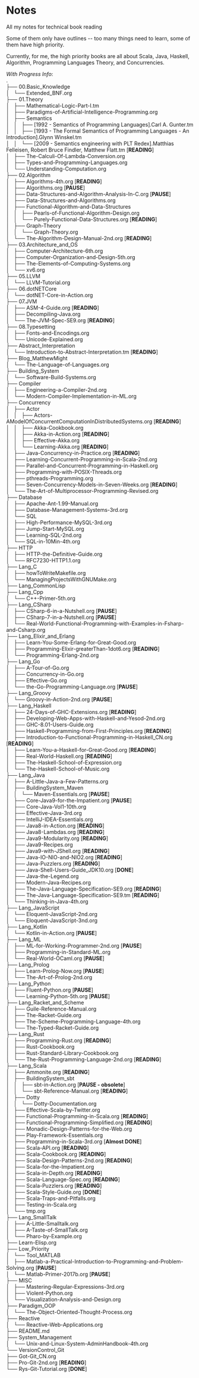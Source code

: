 # Notes
All my notes for technical book reading

Some of them only have outlines -- too many things need to learn, some of them
have high priority.

Currently, for me, the high priority books are all about Scala, Java, Haskell,
Algorithm, Programming Languages Theory, and Concurrencies.

*With Progress Info*:</br>
.</br>
├── 00.Basic_Knowledge</br>
│   └── Extended_BNF.org</br>
├── 01.Theory</br>
│   ├── Mathematical-Logic-Part-I.tm</br>
│   ├── Paradigms-of-Artificial-Intelligence-Programming.org</br>
│   ├── Semantics</br>
│   │   ├── [1992 - Semantics of Programming Languages].Carl A. Gunter.tm</br>
│   │   ├── [1993 - The Formal Semantics of Programming Languages - An Introduction].Glynn Winskel.tm</br>
│   │   └── [2009 - Semantics engineering with PLT Redex].Matthias Felleisen, Robert Bruce Findler, Matthew Flatt.tm [**READING**]</br>
│   ├── The-Calculi-Of-Lambda-Conversion.org</br>
│   ├── Types-and-Programming-Languages.org</br>
│   └── Understanding-Computation.org</br>
├── 02.Algorithm</br>
│   ├── Algorithms-4th.org [**READING**]</br>
│   ├── Algorithms.org [**PAUSE**]</br>
│   ├── Data-Structures-and-Algorithm-Analysis-In-C.org [**PAUSE**]</br>
│   ├── Data-Structures-and-Algorithms.org</br>
│   ├── Functional-Algorithm-and-Data-Structures</br>
│   │   ├── Pearls-of-Functional-Algorithm-Design.org</br>
│   │   └── Purely-Functional-Data-Structures.org [**READING**]</br>
│   ├── Graph-Theory</br>
│   │   └── Graph-Theory.org</br>
│   └── The-Algorithm-Design-Manual-2nd.org [**READING**]</br>
├── 03.Architecture_and_OS</br>
│   ├── Computer-Architecture-6th.org</br>
│   ├── Computer-Organization-and-Design-5th.org</br>
│   ├── The-Elements-of-Computing-Systems.org</br>
│   └── xv6.org</br>
├── 05.LLVM</br>
│   └── LLVM-Tutorial.org</br>
├── 06.dotNETCore</br>
│   └── dotNET-Core-in-Action.org</br>
├── 07.JVM</br>
│   ├── ASM-4-Guide.org [**READING**]</br>
│   ├── Decompiling-Java.org</br>
│   └── The-JVM-Spec-SE9.org [**READING**]</br>
├── 08.Typesetting</br>
│   ├── Fonts-and-Encodings.org</br>
│   └── Unicode-Explained.org</br>
├── Abstract_Interpretation</br>
│   └── Introduction-to-Abstract-Interpretation.tm [**READING**]</br>
├── Blog_MatthewMight</br>
│   └── The-Language-of-Languages.org</br>
├── Building_System</br>
│   └── Software-Build-Systems.org</br>
├── Compiler</br>
│   ├── Engineering-a-Compiler-2nd.org</br>
│   └── Modern-Compiler-Implementation-in-ML.org</br>
├── Concurrency</br>
│   ├── Actor</br>
│   │   ├── Actors-AModelOfConcurrentComputationInDistributedSystems.org [**READING**]</br>
│   │   ├── Akka-Cookbook.org</br>
│   │   ├── Akka-in-Action.org [**READING**]</br>
│   │   ├── Effective-Akka.org</br>
│   │   └── Learning-Akka.org [**READING**]</br>
│   ├── Java-Concurrency-in-Practice.org [**READING**]</br>
│   ├── Learning-Concurrent-Programming-in-Scala-2nd.org</br>
│   ├── Parallel-and-Concurrent-Programming-in-Haskell.org</br>
│   ├── Programming-with-POSIX-Threads.org</br>
│   ├── pthreads-Programming.org</br>
│   ├── Seven-Concurrency-Models-in-Seven-Weeks.org [**READING**]</br>
│   └── The-Art-of-Multiprocessor-Programming-Revised.org</br>
├── Database</br>
│   ├── Apache-Ant-1.99-Manual.org</br>
│   ├── Database-Management-Systems-3rd.org</br>
│   └── SQL</br>
│       ├── High-Performance-MySQL-3rd.org</br>
│       ├── Jump-Start-MySQL.org</br>
│       ├── Learning-SQL-2nd.org</br>
│       └── SQL-in-10Min-4th.org</br>
├── HTTP</br>
│   ├── HTTP-the-Definitive-Guide.org</br>
│   └── RFC7230-HTTP1.1.org</br>
├── Lang_C</br>
│   ├── howToWriteMakefile.org</br>
│   └── ManagingProjectsWithGNUMake.org</br>
├── Lang_CommonLisp</br>
├── Lang_Cpp</br>
│   └── C++-Primer-5th.org</br>
├── Lang_CSharp</br>
│   ├── CSharp-6-in-a-Nutshell.org [**PAUSE**]</br>
│   ├── CSharp-7-in-a-Nutshell.org [**PAUSE**]</br>
│   └── Real-World-Functional-Programming-with-Examples-in-Fsharp-and-Csharp.org</br>
├── Lang_Elixir_and_Erlang</br>
│   ├── Learn-You-Some-Erlang-for-Great-Good.org</br>
│   ├── Programming-Elixir-greaterThan-1dot6.org [**READING**]</br>
│   └── Programming-Erlang-2nd.org</br>
├── Lang_Go</br>
│   ├── A-Tour-of-Go.org</br>
│   ├── Concurrency-in-Go.org</br>
│   ├── Effective-Go.org</br>
│   └── the-Go-Programming-Language.org [**PAUSE**]</br>
├── Lang_Groovy</br>
│   └── Groovy-in-Action-2nd.org [**PAUSE**]</br>
├── Lang_Haskell</br>
│   ├── 24-Days-of-GHC-Extensions.org [**READING**]</br>
│   ├── Developing-Web-Apps-with-Haskell-and-Yesod-2nd.org</br>
│   ├── GHC-8.01-Users-Guide.org</br>
│   ├── Haskell-Programming-from-First-Principles.org [**READING**]</br>
│   ├── Introduction-to-Functional-Programming-in-Haskell_CN.org [**READING**]</br>
│   ├── Learn-You-a-Haskell-for-Great-Good.org [**READING**]</br>
│   ├── Real-World-Haskell.org [**READING**]</br>
│   ├── The-Haskell-School-of-Expression.org</br>
│   └── The-Haskell-School-of-Music.org</br>
├── Lang_Java</br>
│   ├── A-Little-Java-a-Few-Patterns.org</br>
│   ├── BuildingSystem_Maven</br>
│   │   └── Maven-Essentials.org [**PAUSE**]</br>
│   ├── Core-Java9-for-the-Impatient.org [**PAUSE**]</br>
│   ├── Core-Java-Vol1-10th.org</br>
│   ├── Effective-Java-3rd.org</br>
│   ├── IntelliJ-IDEA-Essentials.org</br>
│   ├── Java8-in-Action.org [**READING**]</br>
│   ├── Java8-Lambdas.org [**READING**]</br>
│   ├── Java9-Modularity.org [**READING**]</br>
│   ├── Java9-Recipes.org</br>
│   ├── Java9-with-JShell.org [**READING**]</br>
│   ├── Java-IO-NIO-and-NIO2.org [**READING**]</br>
│   ├── Java-Puzzlers.org [**READING**]</br>
│   ├── Java-Shell-Users-Guide_JDK10.org [**DONE**]</br>
│   ├── Java-the-Legend.org</br>
│   ├── Modern-Java-Recipes.org</br>
│   ├── The-Java-Language-Specification-SE9.org [**READING**]</br>
│   ├── The-Java-Language-Specification-SE9.tm [**READING**]</br>
│   └── Thinking-in-Java-4th.org</br>
├── Lang_JavaScript</br>
│   └── Eloquent-JavaScript-2nd.org</br>
│   └── Eloquent-JavaScript-3nd.org</br>
├── Lang_Kotlin</br>
│   └── Kotlin-in-Action.org [**PAUSE**]</br>
├── Lang_ML</br>
│   ├── ML-for-Working-Programmer-2nd.org [**PAUSE**]</br>
│   ├── Programming-in-Standard-ML.org</br>
│   └── Real-World-OCaml.org [**PAUSE**]</br>
├── Lang_Prolog</br>
│   ├── Learn-Prolog-Now.org [**PAUSE**]</br>
│   └── The-Art-of-Prolog-2nd.org</br>
├── Lang_Python</br>
│   ├── Fluent-Python.org [**PAUSE**]</br>
│   └── Learning-Python-5th.org [**PAUSE**]</br>
├── Lang_Racket_and_Scheme</br>
│   ├── Guile-Reference-Manual.org</br>
│   ├── The-Racket-Guide.org</br>
│   ├── The-Scheme-Programming-Language-4th.org</br>
│   └── The-Typed-Racket-Guide.org</br>
├── Lang_Rust</br>
│   ├── Programming-Rust.org [**READING**]</br>
│   ├── Rust-Cookbook.org</br>
│   ├── Rust-Standard-Library-Cookbook.org</br>
│   └── The-Rust-Programming-Language-2nd.org [**READING**]</br>
├── Lang_Scala</br>
│   ├── Ammonite.org [**READING**]</br>
│   ├── BuildingSystem_sbt</br>
│   │   ├── sbt-in-Action.org [**PAUSE - obsolete**]</br>
│   │   └── sbt-Reference-Manual.org [**READING**]</br>
│   ├── Dotty</br>
│   │   └── Dotty-Documentation.org</br>
│   ├── Effective-Scala-by-Twitter.org</br>
│   ├── Functional-Programming-in-Scala.org [**READING**]</br>
│   ├── Functional-Programming-Simplified.org [**READING**]</br>
│   ├── Monadic-Design-Patterns-for-the-Web.org</br>
│   ├── Play-Framework-Essentials.org</br>
│   ├── Programming-in-Scala-3rd.org [**Almost DONE**]</br>
│   ├── Scala-API.org [**READING**]</br>
│   ├── Scala-Cookbook.org [**READING**]</br>
│   ├── Scala-Design-Patterns-2nd.org [**READING**]</br>
│   ├── Scala-for-the-Impatient.org</br>
│   ├── Scala-in-Depth.org [**READING**]</br>
│   ├── Scala-Language-Spec.org [**READING**]</br>
│   ├── Scala-Puzzlers.org [**READING**]</br>
│   ├── Scala-Style-Guide.org [**DONE**]</br>
│   ├── Scala-Traps-and-Pitfalls.org</br>
│   ├── Testing-in-Scala.org</br>
│   └── tmp.org</br>
├── Lang_SmallTalk</br>
│   ├── A-Little-Smalltalk.org</br>
│   ├── A-Taste-of-SmallTalk.org</br>
│   └── Pharo-by-Example.org</br>
├── Learn-Elisp.org</br>
├── Low_Priority</br>
│   └── Tool_MATLAB</br>
│       ├── Matlab-a-Practical-Introduction-to-Programming-and-Problem-Solving.org [**PAUSE**]</br>
│       └── Matlab-Primer-2017b.org [**PAUSE**]</br>
├── MISC</br>
│   ├── Mastering-Regular-Expressions-3rd.org</br>
│   ├── Violent-Python.org</br>
│   └── Visualization-Analysis-and-Design.org</br>
├── Paradigm_OOP</br>
│   └── The-Object-Oriented-Thought-Process.org</br>
├── Reactive</br>
│   └── Reactive-Web-Applications.org</br>
├── README.md</br>
├── System_Management</br>
│   └── Unix-and-Linux-System-AdminHandbook-4th.org</br>
└── VersionControl_Git</br>
    ├── Got-Git_CN.org</br>
    ├── Pro-Git-2nd.org [**READING**]</br>
    └── Rys-Git-Tutorial.org [**DONE**]</br>
